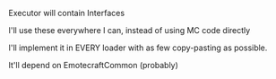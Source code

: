 Executor will contain Interfaces

I'll use these everywhere I can, instead of using MC code directly

I'll implement it in EVERY loader with as few copy-pasting as possible.

It'll depend on EmotecraftCommon (probably)